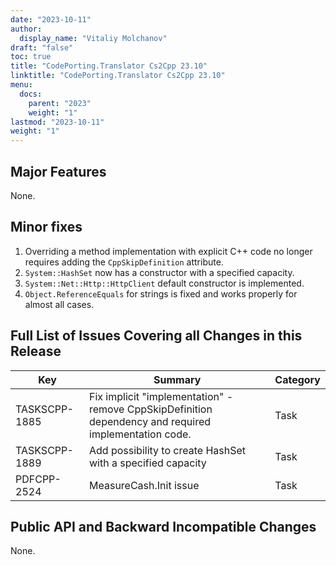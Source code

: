 ```yaml
---
date: "2023-10-11"
author:
  display_name: "Vitaliy Molchanov"
draft: "false"
toc: true
title: "CodePorting.Translator Cs2Cpp 23.10"
linktitle: "CodePorting.Translator Cs2Cpp 23.10"
menu:
  docs:
    parent: "2023"
    weight: "1"
lastmod: "2023-10-11"
weight: "1"
---
```


## Major Features ##

None.

## Minor fixes ##

1. Overriding a method implementation with explicit C++ code no longer requires adding the `CppSkipDefinition` attribute.
1. `System::HashSet` now has a constructor with a specified capacity.
1. `System::Net::Http::HttpClient` default constructor is implemented.
1. `Object.ReferenceEquals` for strings is fixed and works properly for almost all cases.

## Full List of Issues Covering all Changes in this Release ##

| Key | Summary | Category |
| --- | --- | --- |
| TASKSCPP-1885 | Fix implicit "implementation" - remove CppSkipDefinition dependency and required implementation code. | Task |
| TASKSCPP-1889 | Add possibility to create HashSet with a specified capacity | Task |
| PDFCPP-2524 | MeasureCash.Init issue | Task |

## Public API and Backward Incompatible Changes ##

None.
